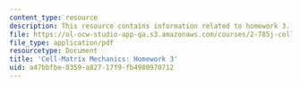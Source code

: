 ```yaml
---
content_type: resource
description: This resource contains information related to homework 3.
file: https://ol-ocw-studio-app-qa.s3.amazonaws.com/courses/2-785j-cell-matrix-mechanics-fall-2014/a47bbfbe8359a82717f9fb4980970712_MIT2_785JF14_Homework_3.pdf
file_type: application/pdf
resourcetype: Document
title: 'Cell-Matrix Mechanics: Homework 3'
uid: a47bbfbe-8359-a827-17f9-fb4980970712
---
```

